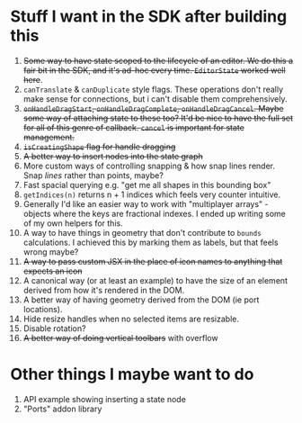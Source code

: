 # Stuff I want in the SDK after building this

1. ~~Some way to have state scoped to the lifecycle of an editor. We do this a fair bit in the SDK, and it's ad-hoc every time. `EditorState` worked well here~~.
2. `canTranslate` & `canDuplicate` style flags. These operations don't really make sense for connections, but i can't disable them comprehensively.
3. ~~`onHandleDragStart`, `onHandleDragComplete`, `onHandleDragCancel`. Maybe some way of attaching state to these too? It'd be nice to have the full set for all of this genre of callback. `cancel` is important for state management.~~
4. ~~`isCreatingShape` flag for handle dragging~~
5. ~~A better way to insert nodes into the state graph~~
6. More custom ways of controlling snapping & how snap lines render. Snap _lines_ rather than points, maybe?
7. Fast spacial querying e.g. "get me all shapes in this bounding box"
8. `getIndices(n)` returns n + 1 indices which feels very counter intuitive.
9. Generally I'd like an easier way to work with "multiplayer arrays" - objects where the keys are fractional indexes. I ended up writing some of my own helpers for this.
10. A way to have things in geometry that don't contribute to `bounds` calculations. I achieved this by marking them as labels, but that feels wrong maybe?
11. ~~A way to pass custom JSX in the place of icon names to anything that expects an icon~~
12. A canonical way (or at least an example) to have the size of an element derived from how it's rendered in the DOM.
13. A better way of having geometry derived from the DOM (ie port locations).
14. Hide resize handles when no selected items are resizable.
15. Disable rotation?
16. ~~A better way of doing vertical toolbars~~ with overflow

# Other things I maybe want to do

1. API example showing inserting a state node
2. "Ports" addon library
